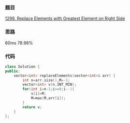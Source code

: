 ### 题目
[1299. Replace Elements with Greatest Element on Right Side](https://leetcode-cn.com/problems/replace-elements-with-greatest-element-on-right-side/submissions/)
### 思路
60ms 78.98%

### 代码
```c++
class Solution {
public:
    vector<int> replaceElements(vector<int>& arr) {
        int n=arr.size(),M=-1;
        vector<int> v(n,INT_MIN);
        for(int i=n-1;i>=0;i--){
            v[i]=M;
            M=max(M,arr[i]);
        }
        return v;
    }
};
```
